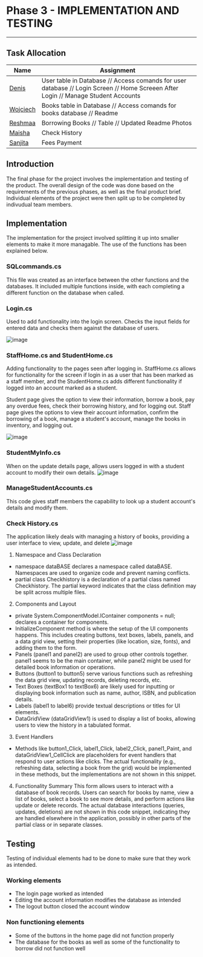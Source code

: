 # Phase 3  -   IMPLEMENTATION AND TESTING 
---------------------------------------------------------
## Task Allocation 

| Name | Assignment |
|-----|-----| 
|[Denis](https://github.com/wheissmd) | User table in Database // Access comands for user database // Login Screen // Home Screeen After Login // Manage Student Accounts
|[Wojciech](https://github.com/flock-of-jays)| Books table in Database // Access comands for books database // Readme
|[Reshmaa](http://github.com/reshmaa2005)| Borrowing Books // Table // Updated Readme Photos
|[Maisha](https://github.com/maishkhan)| Check History
|[Sanjita](http://github.com/SanjiGre99)| Fees Payment  
 

## Introduction

The final phase for the project involves the implementation and testing of the product. The overall design of the code was done based on the requirements of the previous phases, as well as the final product brief. Individual elements of the project were then split up to be completed by indivudual team members.


## Implementation

The implementation for the project involved splitting it up into smaller elements to make it more managable. The use of the functions has been explained below.

 ### SQLcommands.cs

This file was created as an interface between the other functions and the databases. It included multiple functions inside, with each completing a different function on the database when called.

 ### Login.cs

Used to add functionality into the login screen. Checks the input fields for entered data and checks them against the database of users.

![image](https://github.com/TeachingMaterial/softwareproject_-team3/assets/146332550/55a37a49-b848-4953-ab61-6c6d0064e48c)


### StaffHome.cs and StudentHome.cs

Adding functionality to the pages seen after logging in. StaffHome.cs allows for functionality for the screen if login in as a user that has been marked as a staff member, and the StudentHome.cs adds different functionality if logged into an account marked as a student.

Student page gives the option to view their information, borrow a book, pay any overdue fees, check their borrowing history, and for logging out. Staff page gives the options to view their account information, confirm the borrowing of a book, manage a student's account, manage the books in inventory, and logging out.

![image](https://github.com/TeachingMaterial/softwareproject_-team3/assets/146332550/208e5f78-5e50-49e1-b99d-24946dcb0e8b)

 ### StudentMyInfo.cs

When on the update details page, allows users logged in with a student account to modify their own details.
![image](https://github.com/TeachingMaterial/softwareproject_-team3/assets/146332550/bd5c3ec0-ddb3-47a2-8f59-efc6aeba12a2)

### ManageStudentAccounts.cs

This code gives staff members the capability to look up a student account's details and modify them.

### Check History.cs

The application likely deals with managing a history of books, providing a user interface to view, update, and delete
![image](https://github.com/TeachingMaterial/softwareproject_-team3/assets/146332550/b0de34d7-5b40-4c37-ad09-9c8877e44854)

1. Namespace and Class Declaration
- namespace dataBASE declares a namespace called dataBASE. Namespaces are used to organize code and prevent naming conflicts.
- partial class Checkhistory is a declaration of a partial class named Checkhistory. The partial keyword indicates that the class definition may be split across multiple files.

2. Components and Layout
- private System.ComponentModel.IContainer components = null; declares a container for components.
- InitializeComponent method is where the setup of the UI components happens. This includes creating buttons, text boxes, 
  labels, panels, and a data grid view, setting their properties (like location, size, fonts), and adding them to the form.
- Panels (panel1 and panel2) are used to group other controls together. panel1 seems to be the main container, while panel2 
  might be used for detailed book information or operations.
- Buttons (button1 to button5) serve various functions such as refreshing the data grid view, updating records, deleting 
  records, etc.
- Text Boxes (textBox1 to textBox6) are likely used for inputting or displaying book information such as name, author, ISBN, 
  and publication details.
- Labels (label1 to label6) provide textual descriptions or titles for UI elements.
- DataGridView (dataGridView1) is used to display a list of books, allowing users to view the history in a tabulated format.
  
3. Event Handlers
- Methods like button1_Click, label1_Click, label2_Click, panel1_Paint, and dataGridView1_CellClick are placeholders for event handlers that respond to user actions like clicks. The actual functionality (e.g., refreshing data, selecting a book from the grid) would be implemented in these methods, but the implementations are not shown in this snippet.
  
4. Functionality Summary
This form allows users to interact with a database of book records. Users can search for books by name, view a list of books, select a book to see more details, and perform actions like update or delete records.
The actual database interactions (queries, updates, deletions) are not shown in this code snippet, indicating they are handled elsewhere in the application, possibly in other parts of the partial class or in separate classes.


## Testing

Testing of individual elements had to be done to make sure that they work as intended.

### Working elements

- The login page worked as intended
- Editing the account information modifies the database as intended
- The logout button closed the account window

### Non functioning elements

- Some of the buttons in the home page did not function properly
- The database for the books as well as some of the functionality to borrow did not function well
